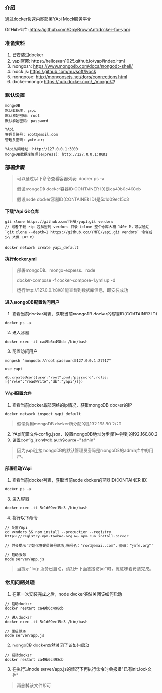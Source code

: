 ### 介绍
通过docker快速内网部署YApi Mock服务平台

GitHub仓库: https://github.com/OnlyBrownAnt/docker-for-yapi

### 准备资料
1. 已安装过docker
2. yapi官网: https://hellosean1025.github.io/yapi/index.html
3. mongosh: https://www.mongodb.com/docs/mongodb-shell/
4. mock.js: https://github.com/nuysoft/Mock
5. mongoose: http://mongoosejs.net/docs/connections.html
6. docker-mongo: https://hub.docker.com/_/mongo/#!
### 默认设置

```shell
mongoDB
默认数据库: yapi
默认初始密码: root
默认初始密码: password

YApi:
管理员账号: root@email.com
管理员密码: ymfe.org

YApi访问地址: http://127.0.0.1:3000
mongoDB数据库管理(express): http://127.0.0.1:8081
```

### 部署步骤
> 可以通过以下命令查看容器列表: docker ps -a
> 
> 假设mongoDB docker容器ID(CONTAINER ID)是ca49b6c498cb
> 
> 假设node docker容器ID(CONTAINER ID)是5c1d09ec15c3

#### 下载YApi Git仓库
```shell
git clone https://github.com/YMFE/yapi.git vendors 
// 或者下载 zip 包解压到 vendors 目录（clone 整个仓库大概 140+ M，可以通过 `git clone --depth=1 https://github.com/YMFE/yapi.git vendors` 命令减少，大概 10+ M）
```

#### 
```shell
docker network create yapi_default
```
#### 执行docker.yml
> 部署mongoDB、mongo-express、node
> 
> docker-compose -f docker-compose-1.yml up -d
> 
> 运行http://127.0.0.1:8081能查看到数据库信息，即安装成功

#### 进入mongoDB配置访问用户
1. 查看当前docker列表，获取当前mongoDB docker的容器ID(CONTAINER ID)
```shell
docker ps -a
```
2. 进入容器
```shell
docker exec -it ca49b6c498cb /bin/bash
```
3. 配置访问用户
```shell
mongosh "mongodb://root:password@127.0.0.1:27017"

use yapi 

db.createUser({user:"root",pwd:"password",roles:[{"role":"readWrite","db":"yapi"}]})
```
#### YApi配置文件
1. 查看当前docker局部网络的ip情况，获取mongoDB docker的IP
```shell
docker network inspect yapi_default
```
> 假设得到mongoDB docker所分配的是192.168.80.2/20
2. YApi配置文件config.json，设置mongoDB地址为步骤1中得到的192.168.80.2
3. 设置config.json中db.authSource="admin"
> 因为yapi连接mongoDB的默认管理员密码是mongoDB的admin库中的用户。
#### 部署启动YApi
1. 查看当前docker列表，获取当前node docker的容器ID(CONTAINER ID)
```shell
docker ps -a
```
3. 进入容器
```shell
docker exec -it 5c1d09ec15c3 /bin/bash
```
4. 执行以下命令
```shell
// 配置YApi
cd vendors && npm install --production --registry https://registry.npm.taobao.org && npm run install-server

// 并会提示'初始化管理员账号成功,账号名："root@email.com"，密码："ymfe.org"'

// 启动服务
node server/app.js
```
> 当提示"log: 服务已启动，请打开下面链接访问:"时，就意味着安装完成。
### 常见问题处理
1. 在第一次安装完成之后，node docker突然关闭该如何启动
```shell
// 启动docker
docker restart ca49b6c498cb

// 进入docker
docker exec -it 5c1d09ec15c3 /bin/bash

// 重启服务
node server/app.js
```
2. mongoDB docker突然关闭了该如何启动
```shell
// 启动docker
docker restart ca49b6c498cb
```
3. 在执行过node server/app.js的情况下再执行命令时会报错"已有init.lock文件"
> 再删掉该文件即可